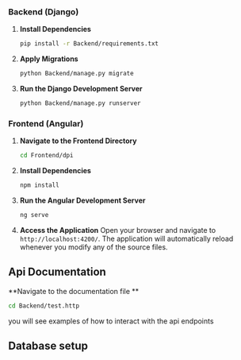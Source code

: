### Backend (Django)
1. **Install Dependencies**
   ```sh
   pip install -r Backend/requirements.txt
   ```

2. **Apply Migrations**
   ```sh
   python Backend/manage.py migrate
   ```

3. **Run the Django Development Server**
   ```sh
   python Backend/manage.py runserver
   ```

### Frontend (Angular)
1. **Navigate to the Frontend Directory**
   ```sh
   cd Frontend/dpi
   ```

2. **Install Dependencies**
   ```sh
   npm install
   ```

3. **Run the Angular Development Server**
   ```sh
   ng serve
   ```

4. **Access the Application**
   Open your browser and navigate to `http://localhost:4200/`. The application will automatically reload whenever you modify any of the source files.

## Api Documentation 
**Navigate to the documentation file **
   ```sh
   cd Backend/test.http
   ```
you will see examples of how to interact with the api endpoints 

## Database setup


   